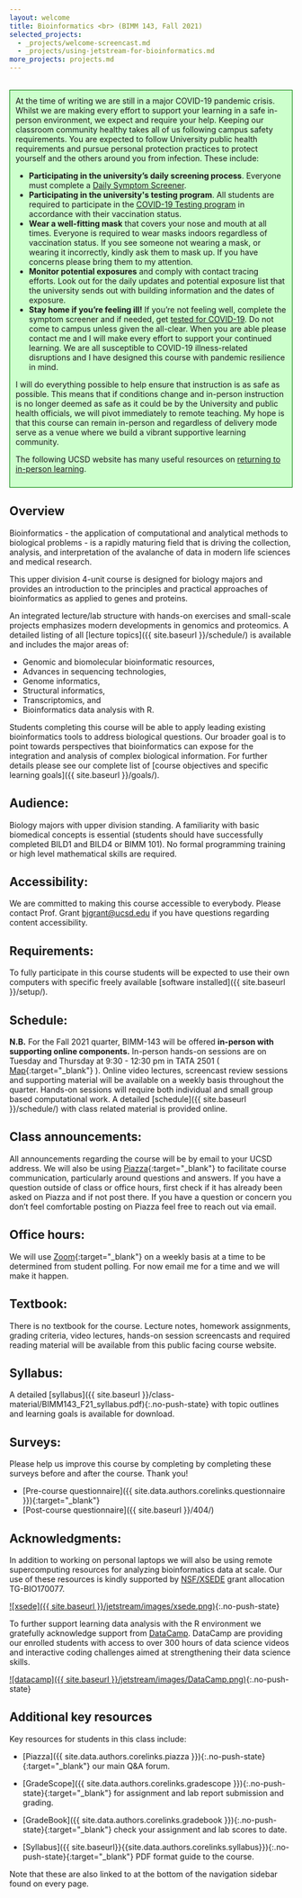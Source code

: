 ```yaml
---
layout: welcome
title: Bioinformatics <br> (BIMM 143, Fall 2021)
selected_projects:
  - _projects/welcome-screencast.md
  - _projects/using-jetstream-for-bioinformatics.md
more_projects: projects.md
---
```



<br>

<div style="background-color: #cfc ; padding: 10px; border: 1px solid green;">
  At the time of writing we are still in a major COVID-19 pandemic crisis. Whilst we are making every effort to support your learning in a safe in-person environment, we expect and require your help. Keeping our classroom community healthy takes all of us following campus safety requirements. You are expected to follow University public health requirements and pursue personal protection practices to protect yourself and the others around you from infection. These include:<p>
<ul>
<li> <b>Participating in the university’s daily screening process</b>.
Everyone must complete a <a href="https://returntolearn.ucsd.edu/return-to-campus/testing-and-screening/student-screening-and-testing/index.html#daily-screening">Daily Symptom Screener</a>.</li>

<li> <b>Participating in the university's testing program</b>.
All students are required to participate in the <a href="https://returntolearn.ucsd.edu/return-to-campus/testing-and-screening/student-screening-and-testing/index.html#covid-testing">COVID-19 Testing program</a> in accordance with their vaccination status.</li>

<li> <b>Wear a well-fitting mask</b> that covers your nose and mouth at all times.
Everyone is required to wear masks indoors regardless of vaccination status. If you see someone not wearing a mask, or wearing it incorrectly, kindly ask them to mask up. If you have concerns please bring them to my attention.</li>

<li> <b>Monitor potential exposures</b> and comply with contact tracing efforts.
Look out for the daily updates and potential exposure list that the university sends out with building information and the dates of exposure.</li>

<li> <b>Stay home if you’re feeling ill!</b>
If you’re not feeling well, complete the symptom screener and if needed, get <a href="https://health.ucsd.edu/coronavirus/Pages/testing.aspx">tested for COVID-19</a>. Do not come to campus unless given the all-clear. When you are able please contact me and I will make every effort to support your continued learning. We are all susceptible to COVID-19 illness-related disruptions and I have designed this course with pandemic resilience in mind.</li>
</ul></p>
I will do everything possible to help ensure that instruction is as safe as possible. This means that if conditions change and in-person instruction is no longer deemed as safe as it could be by the University and public health officials, we will pivot immediately to remote teaching. My hope is that this course can remain in-person and regardless of delivery mode serve as a venue where we build a vibrant supportive learning community.

The following UCSD website has many useful resources on <a href="https://returntolearn.ucsd.edu">returning to in-person learning</a>. 
</div>

## Overview
Bioinformatics - the application of computational and analytical methods to biological problems - is a rapidly maturing field that is driving the collection, analysis, and interpretation of the avalanche of data in modern life sciences and medical research.  

This upper division 4-unit course is designed for biology majors and provides an introduction to the principles and practical approaches of bioinformatics as applied to genes and proteins.  

An integrated lecture/lab structure with hands-on exercises and small-scale projects emphasizes modern developments in genomics and proteomics. A detailed listing of all [lecture topics]({{ site.baseurl }}/schedule/) is available and includes the major areas of: 

- Genomic and biomolecular bioinformatic resources, 
- Advances in sequencing technologies, 
- Genome informatics, 
- Structural informatics, 
- Transcriptomics, and 
- Bioinformatics data analysis with R.  

 Students completing this course will be able to apply leading existing bioinformatics tools to address biological questions. Our broader goal is to point towards perspectives that bioinformatics can expose for the integration and analysis of complex biological information. For further details please see our complete list of [course objectives and specific learning goals]({{ site.baseurl }}/goals/).
 

## Audience: 
Biology majors with upper division standing. A familiarity with basic biomedical concepts is essential (students should have successfully completed BILD1 and BILD4 or BIMM 101). No formal programming training or high level mathematical skills are required.  

## Accessibility:  
We are committed to making this course accessible to everybody. Please contact Prof. Grant <bjgrant@ucsd.edu> if you have questions regarding content accessibility.  

## Requirements: 
To fully participate in this course students will be expected to use their own  computers with specific freely available [software installed]({{ site.baseurl }}/setup/).    

## Schedule:  
**N.B.** For the Fall 2021 quarter, BIMM-143 will be offered **in-person with supporting online components.**   In-person hands-on sessions are on Tuesday and Thursday at 9:30 - 12:30 pm in TATA 2501 ( [Map](https://goo.gl/maps/Cd8z9Zexx6q){:target="_blank"} ).  Online video lectures, screencast review sessions and supporting material will be available on a weekly basis throughout the quarter.  Hands-on sessions will require both individual and small group based computational work. A detailed [schedule]({{ site.baseurl }}/schedule/) with class related material is provided online.  

## Class announcements:  
All announcements regarding the course will be by email to your UCSD address.  We will also be using [Piazza](https://piazza.com/class/kt1tvcficju67p){:target="_blank"} to facilitate course communication, particularly around questions and answers. If you have a question outside of class or office hours, first check if it has already been asked on Piazza and if not post there. If you have a question or concern you don’t feel comfortable posting on Piazza feel free to reach out via email.  

## Office hours:  
We will use [Zoom](https://ucsd.zoom.us/){:target="_blank"} on a weekly basis at a time to be determined from student polling. For now email me for a time and we will make it happen.
    

## Textbook:  
There is no textbook for the course. Lecture notes, homework assignments, grading criteria, video lectures, hands-on session screencasts and required reading material will be available from this public facing course website.  

## Syllabus:  
A detailed [syllabus]({{ site.baseurl }}/class-material/BIMM143_F21_syllabus.pdf){:.no-push-state} with topic outlines and learning goals is available for download.

## Surveys:
Please help us improve this course by completing by completing these surveys before and after the course. Thank you!
* [Pre-course questionnaire]({{ site.data.authors.corelinks.questionnaire }}){:target="_blank"}  
* [Post-course questionnaire]({{ site.baseurl }}/404/)  

## Acknowledgments:
In addition to working on personal laptops we will also be using remote supercomputing resources for analyzing bioinformatics data at scale. Our use of these resources is kindly supported by [NSF/XSEDE](https://www.xsede.org/) grant allocation TG-BIO170077.  

[![xsede]({{ site.baseurl }}/jetstream/images/xsede.png)](https://jetstream-cloud.org/){:.no-push-state}  

To further support learning data analysis with the R environment we gratefully acknowledge support from [DataCamp](https://www.datacamp.com/). DataCamp are providing our enrolled students with access to over 300 hours of data science videos and interactive coding challenges aimed at strengthening their data science skills.  

[![datacamp]({{ site.baseurl }}/jetstream/images/DataCamp.png)](https://www.datacamp.com/){:.no-push-state}  


## Additional key resources  
Key resources for students in this class include:  

- [Piazza]({{ site.data.authors.corelinks.piazza }}){:.no-push-state}{:target="_blank"}  our main Q&A forum.

- [GradeScope]({{ site.data.authors.corelinks.gradescope }}){:.no-push-state}{:target="_blank"} for assignment and lab report submission and grading.

- [GradeBook]({{ site.data.authors.corelinks.gradebook }}){:.no-push-state}{:target="_blank"}  check your assignment and lab scores to date.

- [Syllabus]({{ site.baseurl}}{{site.data.authors.corelinks.syllabus}}){:.no-push-state}{:target="_blank"}  PDF format guide to the course.


Note that these are also linked to at the bottom of the navigation sidebar found on every page.   


